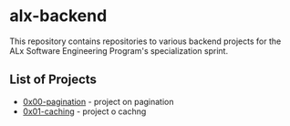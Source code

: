 # alx-backend

This repository contains repositories to various backend projects for the ALx Software Engineering Program's specialization sprint.

## List of Projects
- [0x00-pagination](./0x00-pagination) - project on pagination
- [0x01-caching](./0x01-caching) - project o cachng
